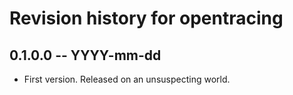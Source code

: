 # Revision history for opentracing

## 0.1.0.0  -- YYYY-mm-dd

* First version. Released on an unsuspecting world.
